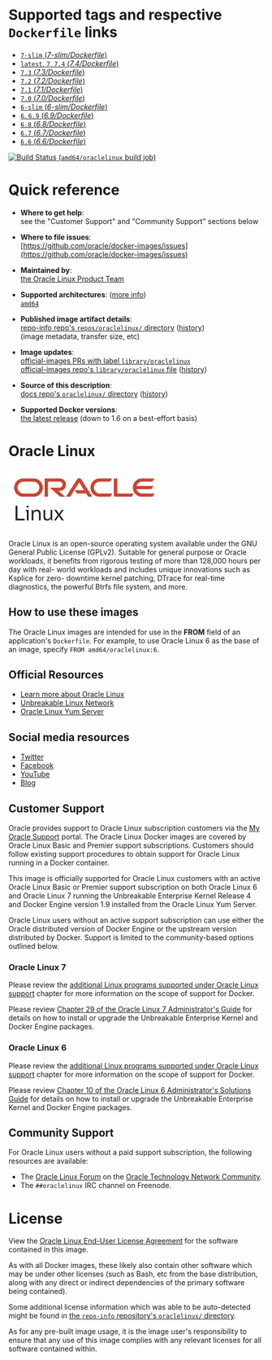 <!--

********************************************************************************

WARNING:

    DO NOT EDIT "oraclelinux/README.md"

    IT IS AUTO-GENERATED

    (from the other files in "oraclelinux/" combined with a set of templates)

********************************************************************************

-->

# Supported tags and respective `Dockerfile` links

-	[`7-slim` (*7-slim/Dockerfile*)](https://github.com/oracle/ol-container-images/blob/32384f4e1253bb514e806ede9c55e6676b9dfc68/7-slim/Dockerfile)
-	[`latest`, `7`, `7.4` (*7.4/Dockerfile*)](https://github.com/oracle/ol-container-images/blob/32384f4e1253bb514e806ede9c55e6676b9dfc68/7.4/Dockerfile)
-	[`7.3` (*7.3/Dockerfile*)](https://github.com/oracle/ol-container-images/blob/32384f4e1253bb514e806ede9c55e6676b9dfc68/7.3/Dockerfile)
-	[`7.2` (*7.2/Dockerfile*)](https://github.com/oracle/ol-container-images/blob/32384f4e1253bb514e806ede9c55e6676b9dfc68/7.2/Dockerfile)
-	[`7.1` (*7.1/Dockerfile*)](https://github.com/oracle/ol-container-images/blob/32384f4e1253bb514e806ede9c55e6676b9dfc68/7.1/Dockerfile)
-	[`7.0` (*7.0/Dockerfile*)](https://github.com/oracle/ol-container-images/blob/32384f4e1253bb514e806ede9c55e6676b9dfc68/7.0/Dockerfile)
-	[`6-slim` (*6-slim/Dockerfile*)](https://github.com/oracle/ol-container-images/blob/32384f4e1253bb514e806ede9c55e6676b9dfc68/6-slim/Dockerfile)
-	[`6`, `6.9` (*6.9/Dockerfile*)](https://github.com/oracle/ol-container-images/blob/32384f4e1253bb514e806ede9c55e6676b9dfc68/6.9/Dockerfile)
-	[`6.8` (*6.8/Dockerfile*)](https://github.com/oracle/ol-container-images/blob/32384f4e1253bb514e806ede9c55e6676b9dfc68/6.8/Dockerfile)
-	[`6.7` (*6.7/Dockerfile*)](https://github.com/oracle/ol-container-images/blob/32384f4e1253bb514e806ede9c55e6676b9dfc68/6.7/Dockerfile)
-	[`6.6` (*6.6/Dockerfile*)](https://github.com/oracle/ol-container-images/blob/32384f4e1253bb514e806ede9c55e6676b9dfc68/6.6/Dockerfile)

[![Build Status](https://doi-janky.infosiftr.net/job/multiarch/job/amd64/job/oraclelinux/badge/icon) (`amd64/oraclelinux` build job)](https://doi-janky.infosiftr.net/job/multiarch/job/amd64/job/oraclelinux/)

# Quick reference

-	**Where to get help**:  
	see the "Customer Support" and "Community Support" sections below

-	**Where to file issues**:  
	[https://github.com/oracle/docker-images/issues](https://github.com/oracle/docker-images/issues)

-	**Maintained by**:  
	[the Oracle Linux Product Team](https://github.com/oracle/docker-images)

-	**Supported architectures**: ([more info](https://github.com/docker-library/official-images#architectures-other-than-amd64))  
	[`amd64`](https://hub.docker.com/r/amd64/oraclelinux/)

-	**Published image artifact details**:  
	[repo-info repo's `repos/oraclelinux/` directory](https://github.com/docker-library/repo-info/blob/master/repos/oraclelinux) ([history](https://github.com/docker-library/repo-info/commits/master/repos/oraclelinux))  
	(image metadata, transfer size, etc)

-	**Image updates**:  
	[official-images PRs with label `library/oraclelinux`](https://github.com/docker-library/official-images/pulls?q=label%3Alibrary%2Foraclelinux)  
	[official-images repo's `library/oraclelinux` file](https://github.com/docker-library/official-images/blob/master/library/oraclelinux) ([history](https://github.com/docker-library/official-images/commits/master/library/oraclelinux))

-	**Source of this description**:  
	[docs repo's `oraclelinux/` directory](https://github.com/docker-library/docs/tree/master/oraclelinux) ([history](https://github.com/docker-library/docs/commits/master/oraclelinux))

-	**Supported Docker versions**:  
	[the latest release](https://github.com/docker/docker-ce/releases/latest) (down to 1.6 on a best-effort basis)

# Oracle Linux

![logo](https://raw.githubusercontent.com/docker-library/docs/ec0d698a7724e87f1e9ee0e4af266a334a574a03/oraclelinux/logo.png)

Oracle Linux is an open-source operating system available under the GNU General Public License (GPLv2). Suitable for general purpose or Oracle workloads, it benefits from rigorous testing of more than 128,000 hours per day with real- world workloads and includes unique innovations such as Ksplice for zero- downtime kernel patching, DTrace for real-time diagnostics, the powerful Btrfs file system, and more.

## How to use these images

The Oracle Linux images are intended for use in the **FROM** field of an application's `Dockerfile`. For example, to use Oracle Linux 6 as the base of an image, specify `FROM amd64/oraclelinux:6`.

## Official Resources

-	[Learn more about Oracle Linux](https://oracle.com/linux)
-	[Unbreakable Linux Network](https://linux.oracle.com)
-	[Oracle Linux Yum Server](http://yum.oracle.com)

## Social media resources

-	[Twitter](https://twitter.com/ORCL_Linux)
-	[Facebook](https://www.facebook.com/OracleLinux)
-	[YouTube](https://www.youtube.com/user/OracleLinuxChannel)
-	[Blog](http://blogs.oracle.com/linux)

## Customer Support

Oracle provides support to Oracle Linux subscription customers via the [My Oracle Support](https://support.oracle.com) portal. The Oracle Linux Docker images are covered by Oracle Linux Basic and Premier support subscriptions. Customers should follow existing support procedures to obtain support for Oracle Linux running in a Docker container.

This image is officially supported for Oracle Linux customers with an active Oracle Linux Basic or Premier support subscription on both Oracle Linux 6 and Oracle Linux 7 running the Unbreakable Enterprise Kernel Release 4 and Docker Engine version 1.9 installed from the Oracle Linux Yum Server.

Oracle Linux users without an active support subscription can use either the Oracle distributed version of Docker Engine or the upstream version distributed by Docker. Support is limited to the community-based options outlined below.

### Oracle Linux 7

Please review the [additional Linux programs supported under Oracle Linux support](https://docs.oracle.com/cd/E52668_01/E63013/html/ol7-lic-addl-packages.html) chapter for more information on the scope of support for Docker.

Please review [Chapter 29 of the Oracle Linux 7 Administrator&apos;s Guide](https://docs.oracle.com/cd/E52668_01/E54669/html/ol7-docker.html) for details on how to install or upgrade the Unbreakable Enterprise Kernel and Docker Engine packages.

### Oracle Linux 6

Please review the [additional Linux programs supported under Oracle Linux support](http://docs.oracle.com/cd/E37670_01/E63012/html/ol6-lic-addl-packages.html) chapter for more information on the scope of support for Docker.

Please review [Chapter 10 of the Oracle Linux 6 Administrator&apos;s Solutions Guide](http://docs.oracle.com/cd/E37670_01/E37355/html/ol_docker.html) for details on how to install or upgrade the Unbreakable Enterprise Kernel and Docker Engine packages.

## Community Support

For Oracle Linux users without a paid support subscription, the following resources are available:

-	The [Oracle Linux Forum](https://community.oracle.com/community/server_%26_storage_systems/linux/oracle_linux) on the [Oracle Technology Network Community](https://community.oracle.com/welcome).
-	The `##oraclelinux` IRC channel on Freenode.

# License

View the [Oracle Linux End-User License Agreement](https://oss.oracle.com/ol6/EULA) for the software contained in this image.

As with all Docker images, these likely also contain other software which may be under other licenses (such as Bash, etc from the base distribution, along with any direct or indirect dependencies of the primary software being contained).

Some additional license information which was able to be auto-detected might be found in [the `repo-info` repository's `oraclelinux/` directory](https://github.com/docker-library/repo-info/tree/master/repos/oraclelinux).

As for any pre-built image usage, it is the image user's responsibility to ensure that any use of this image complies with any relevant licenses for all software contained within.
